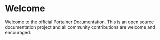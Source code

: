 # Welcome

Welcome to the official Portainer Documentation. This is an open source documentation project and all community contributions are welcome and encouraged.

